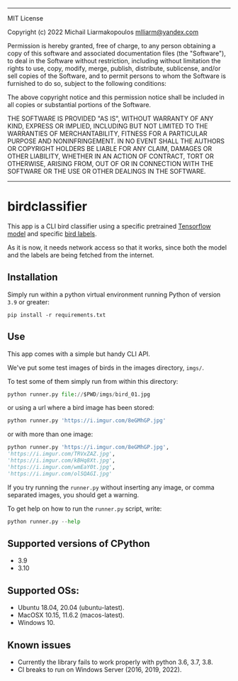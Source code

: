 
________________________________________________________________________
MIT License

Copyright (c) 2022 Michail Liarmakopoulos <mlliarm@yandex.com>

Permission is hereby granted, free of charge, to any person obtaining a copy
of this software and associated documentation files (the "Software"), to deal
in the Software without restriction, including without limitation the rights
to use, copy, modify, merge, publish, distribute, sublicense, and/or sell
copies of the Software, and to permit persons to whom the Software is
furnished to do so, subject to the following conditions:

The above copyright notice and this permission notice shall be included in all
copies or substantial portions of the Software.

THE SOFTWARE IS PROVIDED "AS IS", WITHOUT WARRANTY OF ANY KIND, EXPRESS OR
IMPLIED, INCLUDING BUT NOT LIMITED TO THE WARRANTIES OF MERCHANTABILITY,
FITNESS FOR A PARTICULAR PURPOSE AND NONINFRINGEMENT. IN NO EVENT SHALL THE
AUTHORS OR COPYRIGHT HOLDERS BE LIABLE FOR ANY CLAIM, DAMAGES OR OTHER
LIABILITY, WHETHER IN AN ACTION OF CONTRACT, TORT OR OTHERWISE, ARISING FROM,
OUT OF OR IN CONNECTION WITH THE SOFTWARE OR THE USE OR OTHER DEALINGS IN THE
SOFTWARE.
________________________________________________________________________

# birdclassifier

This app is a CLI bird classifier using a specific pretrained [Tensorflow model](https://tfhub.dev/google/aiy/vision/classifier/birds_V1/1) and specific [bird labels](https://www.gstatic.com/aihub/tfhub/labelmaps/aiy_birds_V1_labelmap.csv).

As it is now, it needs network access so that it works, since both the model and the labels are being fetched from the internet.

## Installation

Simply run within a python virtual environment running Python of version `3.9` or greater:

```python3
pip install -r requirements.txt
```

## Use

This app comes with a simple but handy CLI API.

We've put some test images of birds in the images directory, `imgs/`.

To test some of them simply run from within this directory:

```python
python runner.py file://$PWD/imgs/bird_01.jpg
```

or using a url where a bird image has been stored:

```python
python runner.py 'https://i.imgur.com/8eGMhGP.jpg'
```

or with more than one image:

```python
python runner.py 'https://i.imgur.com/8eGMhGP.jpg', 
'https://i.imgur.com/TRVxZAZ.jpg',
'https://i.imgur.com/kBHq8Xt.jpg',
'https://i.imgur.com/wmEaY0t.jpg',
'https://i.imgur.com/olSQAGI.jpg'
```

If you try running the `runner.py` without inserting any image, or comma separated images, you should get a warning.

To get help on how to run the `runner.py` script, write:

```python
python runner.py --help
```

## Supported versions of CPython
- 3.9
- 3.10

## Supported OSs:
- Ubuntu 18.04, 20.04 (ubuntu-latest).
- MacOSX 10.15, 11.6.2 (macos-latest).
- Windows 10.

## Known issues
- Currently the library fails to work properly with python 3.6, 3.7, 3.8.
- CI breaks to run on Windows Server (2016, 2019, 2022).
